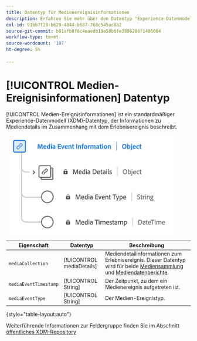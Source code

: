 ```yaml
---
title: Datentyp für Medienereignisinformationen
description: Erfahren Sie mehr über den Datentyp "Experience-Datenmodell (XDM) für Medienereignisse".
exl-id: 91bb7f28-b629-4044-b687-768c545ac8a2
source-git-commit: b81afb8f6c4eaedb19a58b6fe3896286f1486804
workflow-type: tm+mt
source-wordcount: '107'
ht-degree: 5%

---
```


# [!UICONTROL Medien-Ereignisinformationen] Datentyp

[!UICONTROL Medien-Ereignisinformationen] ist ein standardmäßiger Experience-Datenmodell (XDM)-Datentyp, der Informationen zu Mediendetails im Zusammenhang mit dem Erlebnisereignis beschreibt.

![Ein Diagramm des Datentyps Media Event Information .](../images/data-types/media-event-information.png)

| Eigenschaft | Datentyp | Beschreibung |
| --- | --- | --- |
| `mediaCollection` | [!UICONTROL mediaDetails] | Mediendetailinformationen zum Erlebnisereignis. Dieser Datentyp wird für beide [Mediensammlung](./media-collection-details.md) und [Mediendatenberichte](./media-reporting-details.md). |
| `mediaEventTimestamp` | [!UICONTROL String] | Der Zeitpunkt, zu dem ein Medienereignis aufgetreten ist. |
| `mediaEventType` | [!UICONTROL String] | Der Medien-Ereignistyp. |

{style="table-layout:auto"}

Weiterführende Informationen zur Feldergruppe finden Sie im Abschnitt [öffentliches XDM-Repository](https://github.com/adobe/xdm/blob/master/components/datatypes/mediaevent.schema.json)
